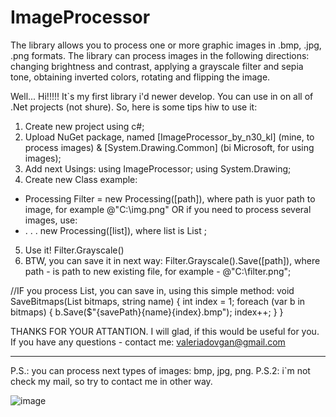 # ImageProcessor
The library allows you to process one or more graphic images in .bmp, .jpg, .png formats. The library can process images in the following directions: changing brightness and contrast, applying a grayscale filter and sepia tone, obtaining inverted colors, rotating and flipping the image.

Well... Hi!!!!!
It`s my first library i'd newer develop.
You can use in on all of .Net projects (not shure).
So, here is some tips hiw to use it:

1) Create new project using c#;
2) Upload NuGet package, named [ImageProcessor_by_n30_kl] (mine, to process images) & [System.Drawing.Common] (bi Microsoft, for using images);
3) Add next Usings:
  using ImageProcessor;
  using System.Drawing;
4) Create new Class example: 
  - Processing Filter = new Processing([path]), where path is yuor path to image, for example @"C:\img.png" 
  OR if you need to process several images, use: 
  - . . . new Processing([list]), where list is List <Bitmap>;
5) Use it!
  Filter.Grayscale()
6) BTW, you can save it in next way:  Filter.Grayscale().Save([path]), where path - is path to new existing file, for example - @"C:\filter.png";

//IF you process List, you can save in, using this simple method: 
  void SaveBitmaps(List<Bitmap> bitmaps, string name)
{
    int index = 1;
    foreach (var b in bitmaps)
    {
        b.Save($"{savePath}{name}{index}.bmp");
        index++;
    }
}
  
THANKS FOR YOUR ATTANTION. I will glad, if this would be useful for you.
  If you have any questions - contact me: valeriadovgan@gmail.com
 
------------------------
P.S.: you can process next types of images: bmp, jpg, png.
P.S.2: i`m not check my mail, so try to contact me in other way.
  
  
  ![image](https://github.com/n30kl/ImageProcessor/assets/60884465/0d12a2cd-f324-407b-bd6f-ab0e930e3554)

